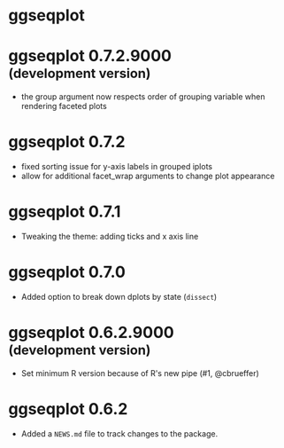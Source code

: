# ggseqplot

# ggseqplot 0.7.2.9000 <br><small>(development version)</small>

* the group argument now respects order of grouping variable when rendering faceted plots

# ggseqplot 0.7.2

* fixed sorting issue for y-axis labels in grouped iplots
* allow for additional facet_wrap arguments to change plot appearance 

# ggseqplot 0.7.1

* Tweaking the theme: adding ticks and x axis line

# ggseqplot 0.7.0 

* Added option to break down dplots by state (`dissect`)

# ggseqplot 0.6.2.9000 <br><small>(development version)</small>

* Set minimum R version because of R's new pipe (#1, @cbrueffer)

# ggseqplot 0.6.2

* Added a `NEWS.md` file to track changes to the package.
